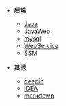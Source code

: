 - **后端**
  
  - [Java](backend/java/_sidebar.md)
  - [JavaWeb](backend/javaweb/_sidebar.md)
  - [mysql](backend/mysql/_sidebar.md)
  - [WebService](backend/webservice/_sidebar.md)
  - [SSM](backend/webservice/)
  
  
  
- **其他**
  
  - [deepin](others/deepin/_sidebar.md)
  - [IDEA](others/idea/_sidebar.md)
  - [markdown](others/markdown/_sidebar.md)
  
    

